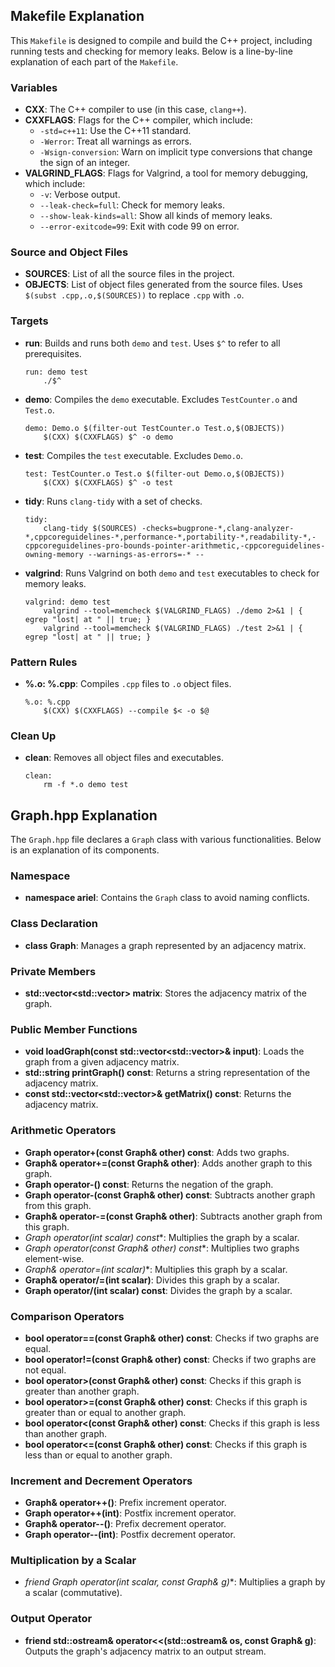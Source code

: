 ## Makefile Explanation

This `Makefile` is designed to compile and build the C++ project, including running tests and checking for memory leaks. Below is a line-by-line explanation of each part of the `Makefile`.

### Variables

- **CXX**: The C++ compiler to use (in this case, `clang++`).
- **CXXFLAGS**: Flags for the C++ compiler, which include:
  - `-std=c++11`: Use the C++11 standard.
  - `-Werror`: Treat all warnings as errors.
  - `-Wsign-conversion`: Warn on implicit type conversions that change the sign of an integer.
- **VALGRIND_FLAGS**: Flags for Valgrind, a tool for memory debugging, which include:
  - `-v`: Verbose output.
  - `--leak-check=full`: Check for memory leaks.
  - `--show-leak-kinds=all`: Show all kinds of memory leaks.
  - `--error-exitcode=99`: Exit with code 99 on error.

### Source and Object Files

- **SOURCES**: List of all the source files in the project.
- **OBJECTS**: List of object files generated from the source files. Uses `$(subst .cpp,.o,$(SOURCES))` to replace `.cpp` with `.o`.

### Targets

- **run**: Builds and runs both `demo` and `test`. Uses `$^` to refer to all prerequisites.

    ```make
    run: demo test
        ./$^  
    ```

- **demo**: Compiles the `demo` executable. Excludes `TestCounter.o` and `Test.o`.

    ```make
    demo: Demo.o $(filter-out TestCounter.o Test.o,$(OBJECTS))
        $(CXX) $(CXXFLAGS) $^ -o demo
    ```

- **test**: Compiles the `test` executable. Excludes `Demo.o`.

    ```make
    test: TestCounter.o Test.o $(filter-out Demo.o,$(OBJECTS))
        $(CXX) $(CXXFLAGS) $^ -o test
    ```

- **tidy**: Runs `clang-tidy` with a set of checks.

    ```make
    tidy:
        clang-tidy $(SOURCES) -checks=bugprone-*,clang-analyzer-*,cppcoreguidelines-*,performance-*,portability-*,readability-*,-cppcoreguidelines-pro-bounds-pointer-arithmetic,-cppcoreguidelines-owning-memory --warnings-as-errors=-* --
    ```

- **valgrind**: Runs Valgrind on both `demo` and `test` executables to check for memory leaks.

    ```make
    valgrind: demo test
        valgrind --tool=memcheck $(VALGRIND_FLAGS) ./demo 2>&1 | { egrep "lost| at " || true; }
        valgrind --tool=memcheck $(VALGRIND_FLAGS) ./test 2>&1 | { egrep "lost| at " || true; }
    ```

### Pattern Rules

- **%.o: %.cpp**: Compiles `.cpp` files to `.o` object files.

    ```make
    %.o: %.cpp
        $(CXX) $(CXXFLAGS) --compile $< -o $@
    ```

### Clean Up

- **clean**: Removes all object files and executables.

    ```make
    clean:
        rm -f *.o demo test 
    ```

## Graph.hpp Explanation

The `Graph.hpp` file declares a `Graph` class with various functionalities. Below is an explanation of its components.

### Namespace

- **namespace ariel**: Contains the `Graph` class to avoid naming conflicts.

### Class Declaration

- **class Graph**: Manages a graph represented by an adjacency matrix.

### Private Members

- **std::vector<std::vector<int>> matrix**: Stores the adjacency matrix of the graph.

### Public Member Functions

- **void loadGraph(const std::vector<std::vector<int>>& input)**: Loads the graph from a given adjacency matrix.
- **std::string printGraph() const**: Returns a string representation of the adjacency matrix.
- **const std::vector<std::vector<int>>& getMatrix() const**: Returns the adjacency matrix.

### Arithmetic Operators

- **Graph operator+(const Graph& other) const**: Adds two graphs.
- **Graph& operator+=(const Graph& other)**: Adds another graph to this graph.
- **Graph operator-() const**: Returns the negation of the graph.
- **Graph operator-(const Graph& other) const**: Subtracts another graph from this graph.
- **Graph& operator-=(const Graph& other)**: Subtracts another graph from this graph.
- **Graph operator*(int scalar) const**: Multiplies the graph by a scalar.
- **Graph operator*(const Graph& other) const**: Multiplies two graphs element-wise.
- **Graph& operator*=(int scalar)**: Multiplies this graph by a scalar.
- **Graph& operator/=(int scalar)**: Divides this graph by a scalar.
- **Graph operator/(int scalar) const**: Divides the graph by a scalar.

### Comparison Operators

- **bool operator==(const Graph& other) const**: Checks if two graphs are equal.
- **bool operator!=(const Graph& other) const**: Checks if two graphs are not equal.
- **bool operator>(const Graph& other) const**: Checks if this graph is greater than another graph.
- **bool operator>=(const Graph& other) const**: Checks if this graph is greater than or equal to another graph.
- **bool operator<(const Graph& other) const**: Checks if this graph is less than another graph.
- **bool operator<=(const Graph& other) const**: Checks if this graph is less than or equal to another graph.

### Increment and Decrement Operators

- **Graph& operator++()**: Prefix increment operator.
- **Graph operator++(int)**: Postfix increment operator.
- **Graph& operator--()**: Prefix decrement operator.
- **Graph operator--(int)**: Postfix decrement operator.

### Multiplication by a Scalar

- **friend Graph operator*(int scalar, const Graph& g)**: Multiplies a graph by a scalar (commutative).

### Output Operator

- **friend std::ostream& operator<<(std::ostream& os, const Graph& g)**: Outputs the graph's adjacency matrix to an output stream.
